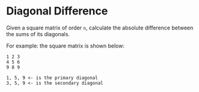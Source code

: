 # Diagonal Difference
Given a square matrix of order `n`, calculate the absolute difference between the sums of its diagonals.

For example:
the square matrix  is shown below:
```
1 2 3
4 5 6
9 8 9 

1, 5, 9 <- is the primary diagonal
3, 5, 9 <- is the secondary diagonal
```
